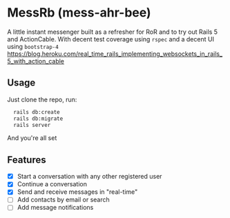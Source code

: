# MessRb (mess-ahr-bee)
A little instant messenger built as a refresher for RoR and to try out Rails 5 and ActionCable. With decent test coverage using `rspec` and a decent UI using `bootstrap-4`
https://blog.heroku.com/real_time_rails_implementing_websockets_in_rails_5_with_action_cable

## Usage
Just clone the repo, run:

```bash
  rails db:create
  rails db:migrate
  rails server
```

And you're all set

## Features
- [x] Start a conversation with any other registered user
- [x] Continue a conversation
- [x] Send and receive messages in "real-time"
- [ ] Add contacts by email or search
- [ ] Add message notifications
